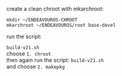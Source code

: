 create a clean chroot with mkarchroot:

`mkdir ~/ENDEAVOUROS-CHROOT` <br>
`mkarchroot ~/ENDEAVOUROS/root base-devel`

run the script:

`build-v21.sh` <br>
choose `1. chroot`<br>
then again run the script: `build-v21.sh`<br> and choose `2. makepkg`
